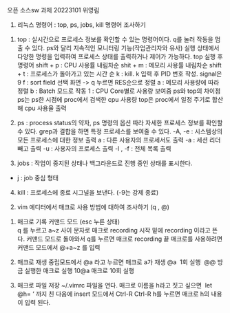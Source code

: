 오픈 소스sw 과제 20223101 위영림 

1. 리눅스 명령어 : top, ps, jobs, kill 명령어 조사하기
1) top
 : 실시간으로 프로세스 정보를 확인할 수 있는 명령어이다. q를 눌러 작동을 멈출 수 있다. ps와 달리 지속적인 모니터링 기능(작업관리자와 유사)
실행 상태에서 다양한 명령을 입력하여 프로세스 상태를 출력하거나 제어가 가능하다.
top 실행 후 명령어
  shift + p : CPU 사용률 내림차순
  shit + m : 메모리 사용률 내림차순
  shift + t : 프로세스가 돌아가고 있는 시간 순
  k : kill. k 입력 후 PID 번호 작성. signal은 9
  f : sort field 선택 화면 -> q 누르면 RES순으로 정렬
  a : 메모리 사용량에 따라 정렬
  b : Batch 모드로 작동
  1 : CPU Core별로 사용량 보여줌
ps와 top의 차이점
  ps는 ps한 시점에 proc에서 검색한 cpu 사용량
  top은 proc에서 일정 주기로 합산해 cpu 사용율 출력

2) ps : process status의 약자, ps 명령의 옵션 따라 자세한 프로세스 정보를 확인할 수 있다. grep과 결합을 하면 특정 프로세스를 보여줄 수 있다.
-A, -e : 시스템상의 모든 프로세스에 대한 정보 출력
a : 다른 사용자의 프로세서도 출력
-a : 세션 리더 빼고 출력
-u : 사용자의 프로세스 출력
-l , -f : 전체 목록 출력
3) jobs
 : 작업이 중지된 상태나 백그라운드로 진행 중인 상태를 표시한다. 
- j : job 중심 형태
4) kill : 프로세스에 종료 시그널을 보낸다. (-9는 강제 종료)

2. vim 에디터에서 매크로 사용 방법에 대하여 조사하기 (q , @)
1) 매크로 기록
커맨드 모드 (esc 누른 상태)  
q 를 누르고 a~z 사이 문자로 매크로 recording 시작 
밑에 recording 이라고 뜬다.
커맨드 모드로 돌아와서 q를 누르면 매크로 recording 끝 
매크로를 사용하려면 커맨드 모드에서 @+a~z 를 입력

2) 매크로 재생
중립모드에서 @a 라고 누르면 매크로 a가 재생
@a  1회 실행 
@@ 방금 실행한 매크로 실행
10@a 매크로 10회 실행

3) 매크로 파일 저장
 ~/.vimrc 파일을 연다.
매크로 이름을 h라고 짓고 싶으면
 let @h= ‘ 까지 친 다음에 insert 모드에서 Ctrl-R Ctrl-R h를 누르면 매크로 h의 내용이 입력 된다.




